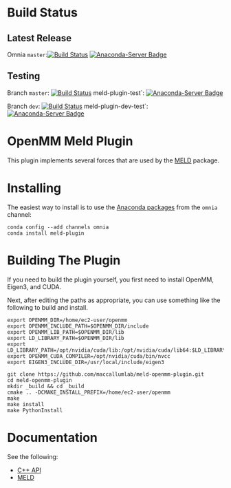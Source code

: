 Build Status
============
## Latest Release

Omnia `master`:[![Build Status](https://travis-ci.org/omnia-md/conda-recipes.svg?branch=master)](https://travis-ci.org/omnia-md/conda-recipes) 
[![Anaconda-Server Badge](https://anaconda.org/omnia/meld-plugin/badges/version.svg)](https://anaconda.org/omnia/meld-plugin)

## Testing
Branch `master`: [![Build Status](https://travis-ci.org/maccallumlab/meld-openmm-plugin.svg?branch=master)](https://travis-ci.org/maccallumlab/meld-openmm-plugin)
meld-plugin-test`: [![Anaconda-Server Badge](https://anaconda.org/maccallum_lab/meld-plugin-test/badges/version.svg)](https://anaconda.org/maccallum_lab/meld-plugin-test)

Branch `dev`: [![Build Status](https://travis-ci.org/maccallumlab/meld-openmm-plugin.svg?branch=dev)](https://travis-ci.org/maccallumlab/meld-openmm-plugin)
meld-plugin-dev-test`: [![Anaconda-Server Badge](https://anaconda.org/maccallum_lab/meld-plugin-dev-test/badges/version.svg)](https://anaconda.org/maccallum_lab/meld-plugin-dev-test)
  

OpenMM Meld Plugin
=====================

This plugin implements several forces that are used by the [MELD](https://github.com/maccallumlab/meld) package.

Installing
=============

The easiest way to install is to use the
[Anaconda packages](https://anaconda.org/omnia/meld-plugin)
from the `omnia` channel:
```
conda config --add channels omnia
conda install meld-plugin
```

Building The Plugin
===================

If you need to build the plugin yourself, you first need to install OpenMM, Eigen3, and CUDA.

Next, after editing the paths as appropriate, you can use something like the following to build and install.

    export OPENMM_DIR=/home/ec2-user/openmm
    export OPENMM_INCLUDE_PATH=$OPENMM_DIR/include
    export OPENMM_LIB_PATH=$OPENMM_DIR/lib
    export LD_LIBRARY_PATH=$OPENMM_DIR/lib
    export LD_LIBRARY_PATH=/opt/nvidia/cuda/lib:/opt/nvidia/cuda/lib64:$LD_LIBRARY_PATH
    export OPENMM_CUDA_COMPILER=/opt/nvidia/cuda/bin/nvcc
    export EIGEN3_INCLUDE_DIR=/usr/local/include/eigen3

    git clone https://github.com/maccallumlab/meld-openmm-plugin.git
    cd meld-openmm-plugin
    mkdir _build && cd _build
    cmake .. -DCMAKE_INSTALL_PREFIX=/home/ec2-user/openmm
    make
    make install
    make PythonInstall

Documentation
=============

See the following:
* [C++ API](http://plugin-api.meldmd.org)
* [MELD](http://github.com/maccallumlab/meld)
